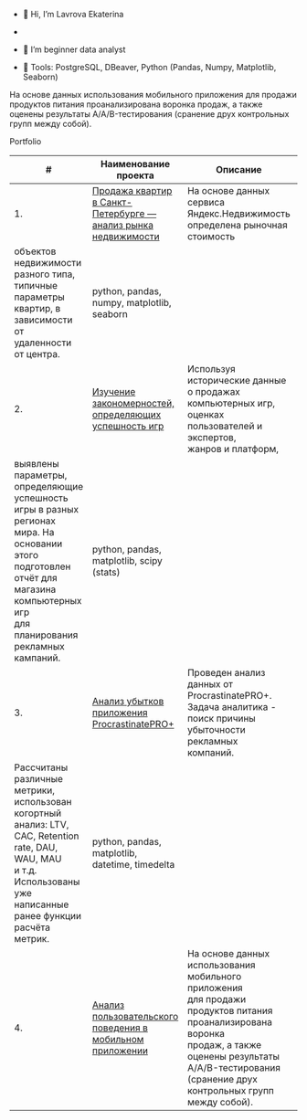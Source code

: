 - 👋 Hi, I’m Lavrova Ekaterina
- 
- 👀 I’m beginner data analyst

- 🌱 Tools: PostgreSQL, DBeaver, Python (Pandas, Numpy, Matplotlib, Seaborn)


На основе данных использования мобильного приложения для продажи продуктов питания проанализирована воронка продаж, а также оценены результаты A/A/B-тестирования (сранение друх контрольных групп между собой). 


Portfolio

| #    | Наименование проекта                | Описание                                                     | Стек                                                         |
| ---- | ------------------------------------------------------------ | ------------------------------------------------------------ | ------------------------------------------------------------ |
| 1.   | [Продажа квартир в Санкт-Петербурге — анализ рынка недвижимости](https://github.com/LavrovaEF/Ya.Practicum/blob/main/spb_estate/estate_spb.ipynb) | На основе данных сервиса Яндекс.Недвижимость <br/>определена рыночная стоимость
объектов недвижимости <br/>разного типа, типичные параметры квартир, в зависимости от <br/>удаленности от центра.| python, pandas, numpy, matplotlib, seaborn       |
| 2.   | [Изучение закономерностей, определяющих успешность игр](https://github.com/LavrovaEF/Ya.Practicum/blob/main/game_platforms/game_platforms.ipynb) | Используя исторические данные о продажах <br/>компьютерных игр, оценках пользователей и экспертов, <br/>жанров и платформ,
выявлены параметры, определяющие <br/>успешность игры в разных регионах мира. На основании <br/>этого подготовлен отчёт для магазина компьютерных игр <br/>для планирования рекламных кампаний.  | python, pandas, matplotlib, scipy (stats) |
| 3.   | [Анализ убытков приложения ProcrastinatePRO+](https://github.com/LavrovaEF/Ya.Practicum/blob/main/application/app.ipynb) | Проведен анализ данных от ProcrastinatePRO+. <br/> Задача аналитика - поиск причины убыточности рекламных <br/>компаний.
Рассчитаны различные метрики, использован <br/>когортный анализ: LTV, CAC, Retention rate, DAU, WAU, MAU <br/>и т.д. Использованы уже написанные ранее функции расчёта метрик.| python, pandas, matplotlib, datetime, timedelta |
| 4.   | [Анализ пользовательского поведения в мобильном приложении](https://github.com/LavrovaEF/Ya.Practicum/blob/main/startup/startup.ipynb) | На основе данных использования мобильного приложения <br/>для продажи продуктов питания проанализирована воронка <br/>продаж, а также оценены результаты A/A/B-тестирования <br/>(сранение друх контрольных групп между собой). | python, pandas, math, matplotlib, plotly (graph_objects), datetime       |

